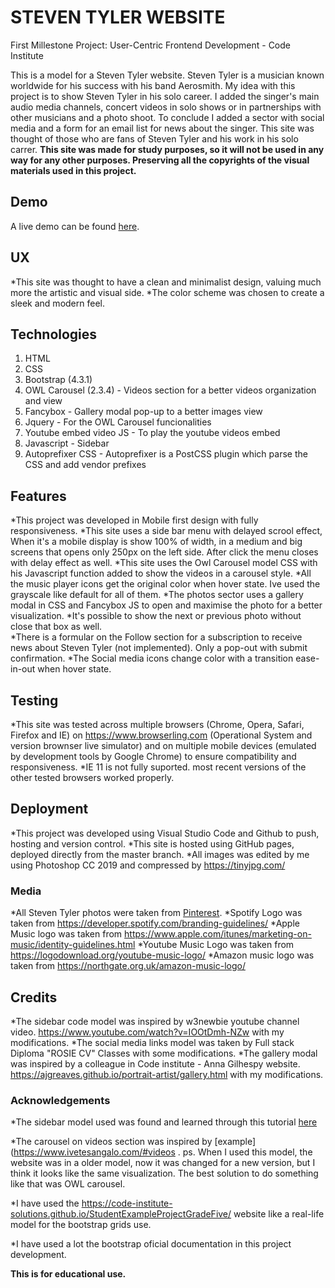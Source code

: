 # STEVEN TYLER WEBSITE
First Millestone Project: User-Centric Frontend Development - Code Institute 

This is a model for a Steven Tyler website. Steven Tyler is a musician known worldwide for his success with his band Aerosmith.
My idea with this project is to show Steven Tyler in his solo career. I added the singer's main audio media channels, concert videos in solo shows or in partnerships with other musicians and a photo shoot. To conclude I added a sector with social media and a form for an email list for news about the singer.
This site was thought of those who are fans of Steven Tyler and his work in his solo carrer. 
**This site was made for study purposes, so it will not be used in any way for any other purposes. Preserving all the copyrights of the visual materials used in this project.**


## Demo
A live demo can be found [here](https://rodrigoneumann.github.io/First-milestone-project/).


## UX
*This site was thought to have a clean and minimalist design, valuing much more the artistic and visual side.
*The color scheme was chosen to create a sleek and modern feel. 


## Technologies
1. HTML
2. CSS
3. Bootstrap (4.3.1)
4. OWL Carousel (2.3.4) - Videos section for a better videos organization and view
5. Fancybox - Gallery modal pop-up to a better images view
6. Jquery - For the OWL Carousel funcionalities
7. Youtube embed video JS - To play the youtube videos embed
8. Javascript - Sidebar
9. Autoprefixer CSS - Autoprefixer is a PostCSS plugin which parse the CSS and add vendor prefixes


## Features
*This project was developed in Mobile first design with fully responsiveness.
*This site uses a side bar menu with delayed scrool effect, When it's a mobile display is show 100% of width, in a medium and big screens that opens only 250px on the left side. After click the menu closes with delay effect as well.
*This site uses the Owl Carousel model CSS with his Javascript function added to show the videos in a carousel style.
*All the music player icons get the original color when hover state. Ive used the grayscale like default for all of them.
*The photos sector uses a gallery modal in CSS and Fancybox JS to open and maximise the photo for a better visualization.
*It's possible to show the next or previous photo without close that box as well.   
*There is a formular on the Follow section for a subscription to receive news about Steven Tyler (not implemented). Only a pop-out with submit confirmation.
*The Social media icons change color with a transition ease-in-out when hover state.

## Testing
*This site was tested across multiple browsers (Chrome, Opera, Safari, Firefox and IE) on https://www.browserling.com (Operational System and version brownser live simulator) and on multiple mobile devices (emulated by development tools by Google Chrome) to ensure compatibility and responsiveness.
*IE 11 is not fully suported. most recent versions of the other tested browsers worked properly.


## Deployment
*This project was developed using Visual Studio Code and Github to push, hosting and version control.
*This site is hosted using GitHub pages, deployed directly from the master branch.
*All images was edited by me using Photoshop CC 2019 and compressed by https://tinyjpg.com/


### Media
*All Steven Tyler photos were taken from [Pinterest](https://www.pinterest.co.uk/search/pins/?q=steven%20tyler&rs=typed&term_meta[]=steven%7Ctyped&term_meta[]=tyler%7Ctyped).
*Spotify Logo was taken from https://developer.spotify.com/branding-guidelines/
*Apple Music logo was taken from https://www.apple.com/itunes/marketing-on-music/identity-guidelines.html
*Youtube Music Logo was taken from https://logodownload.org/youtube-music-logo/
*Amazon music logo was taken from https://northgate.org.uk/amazon-music-logo/


## Credits
*The sidebar code model was inspired by w3newbie youtube channel video. https://www.youtube.com/watch?v=IOOtDmh-NZw with my modifications. 
*The social media links model was taken by Full stack Diploma "ROSIE CV" Classes with some modifications.
*The gallery modal was inspired by a colleague in Code institute - Anna Gilhespy website. https://ajgreaves.github.io/portrait-artist/gallery.html with my modifications.


### Acknowledgements
*The sidebar model used was found and learned through this tutorial [here](https://www.youtube.com/watch?v=IOOtDmh-NZw)

*The carousel on videos section was inspired by [example](https://www.ivetesangalo.com/#videos . ps. When I used this model, the website was in a older model, now it was changed for a new version, but I think it looks like the same visualization.
The best solution to do something like that was OWL carousel.

*I have used the https://code-institute-solutions.github.io/StudentExampleProjectGradeFive/ website like a real-life model for the bootstrap grids use. 

*I have used a lot the bootstrap oficial documentation in this project development. 

**This is for educational use.** 